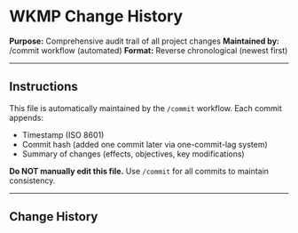 # WKMP Change History

**Purpose:** Comprehensive audit trail of all project changes
**Maintained by:** /commit workflow (automated)
**Format:** Reverse chronological (newest first)

---

## Instructions

This file is automatically maintained by the `/commit` workflow. Each commit appends:
- Timestamp (ISO 8601)
- Commit hash (added one commit later via one-commit-lag system)
- Summary of changes (effects, objectives, key modifications)

**Do NOT manually edit this file.** Use `/commit` for all commits to maintain consistency.

---

## Change History

<!-- Entries will be added below by /commit workflow -->
